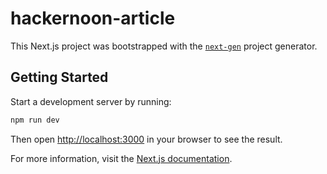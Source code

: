 # hackernoon-article

This Next.js project was bootstrapped with the [`next-gen`](https://github.com/biowaffeln/next-gen) project generator.

## Getting Started

Start a development server by running:

```sh
npm run dev
```

Then open [http://localhost:3000](http://localhost:3000) in your browser to see the result.

For more information, visit the [Next.js documentation](https://nextjs.org/docs).
